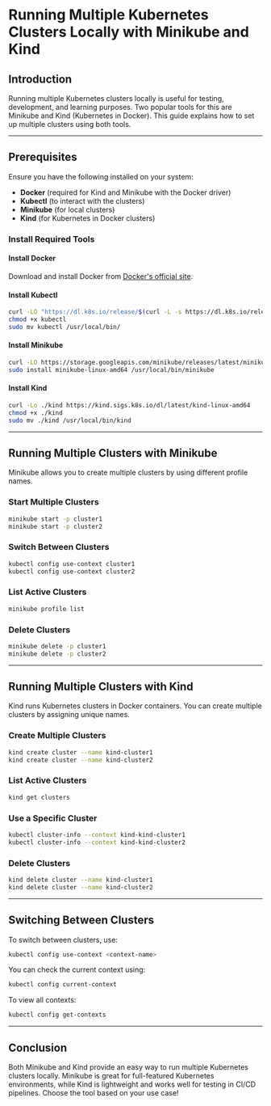 # Running Multiple Kubernetes Clusters Locally with Minikube and Kind

## Introduction
Running multiple Kubernetes clusters locally is useful for testing, development, and learning purposes. Two popular tools for this are Minikube and Kind (Kubernetes in Docker). This guide explains how to set up multiple clusters using both tools.

---

## Prerequisites
Ensure you have the following installed on your system:

- **Docker** (required for Kind and Minikube with the Docker driver)
- **Kubectl** (to interact with the clusters)
- **Minikube** (for local clusters)
- **Kind** (for Kubernetes in Docker clusters)

### Install Required Tools

#### Install Docker
Download and install Docker from [Docker's official site](https://www.docker.com/get-started).

#### Install Kubectl
```sh
curl -LO "https://dl.k8s.io/release/$(curl -L -s https://dl.k8s.io/release/stable.txt)/bin/linux/amd64/kubectl"
chmod +x kubectl
sudo mv kubectl /usr/local/bin/
```

#### Install Minikube
```sh
curl -LO https://storage.googleapis.com/minikube/releases/latest/minikube-linux-amd64
sudo install minikube-linux-amd64 /usr/local/bin/minikube
```

#### Install Kind
```sh
curl -Lo ./kind https://kind.sigs.k8s.io/dl/latest/kind-linux-amd64
chmod +x ./kind
sudo mv ./kind /usr/local/bin/kind
```

---

## Running Multiple Clusters with Minikube

Minikube allows you to create multiple clusters by using different profile names.

### Start Multiple Clusters
```sh
minikube start -p cluster1
minikube start -p cluster2
```

### Switch Between Clusters
```sh
kubectl config use-context cluster1
kubectl config use-context cluster2
```

### List Active Clusters
```sh
minikube profile list
```

### Delete Clusters
```sh
minikube delete -p cluster1
minikube delete -p cluster2
```

---

## Running Multiple Clusters with Kind

Kind runs Kubernetes clusters in Docker containers. You can create multiple clusters by assigning unique names.

### Create Multiple Clusters
```sh
kind create cluster --name kind-cluster1
kind create cluster --name kind-cluster2
```

### List Active Clusters
```sh
kind get clusters
```

### Use a Specific Cluster
```sh
kubectl cluster-info --context kind-kind-cluster1
kubectl cluster-info --context kind-kind-cluster2
```

### Delete Clusters
```sh
kind delete cluster --name kind-cluster1
kind delete cluster --name kind-cluster2
```

---

## Switching Between Clusters
To switch between clusters, use:
```sh
kubectl config use-context <context-name>
```
You can check the current context using:
```sh
kubectl config current-context
```

To view all contexts:
```sh
kubectl config get-contexts
```

---

## Conclusion
Both Minikube and Kind provide an easy way to run multiple Kubernetes clusters locally. Minikube is great for full-featured Kubernetes environments, while Kind is lightweight and works well for testing in CI/CD pipelines. Choose the tool based on your use case!

